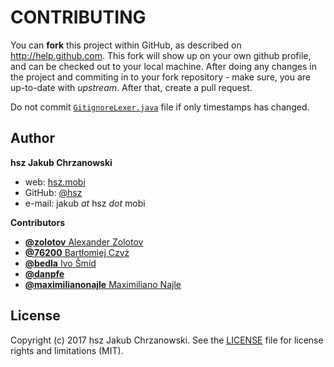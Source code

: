 CONTRIBUTING
============

You can **fork** this project within GitHub, as described on http://help.github.com.
This fork will show up on your own github profile, and can be checked out to your local machine.
After doing any changes in the project and commiting in to your fork repository - make sure, you are up-to-date
with *upstream*. After that, create a pull request.

Do not commit [`GitignoreLexer.java`](./src/mobi/hsz/idea/gitignore/lexer/GitignoreLexer.java) file if only timestamps has changed.

Author
------

**hsz Jakub Chrzanowski**

- web: [hsz.mobi](http://hsz.mobi)
- GitHub: [@hsz](http://github.com/hsz)
- e-mail: jakub *at* hsz *dot* mobi

**Contributors**

- [**@zolotov** Alexander Zolotov](https://github.com/zolotov)
- [**@76200** Bartłomiej Czyż](https://github.com/76200)
- [**@bedla** Ivo Šmíd](https://github.com/bedla)
- [**@danpfe**](https://github.com/danpfe)
- [**@maximilianonajle** Maximiliano Najle](https://github.com/maximilianonajle)

License
-------

Copyright (c) 2017 hsz Jakub Chrzanowski. See the [LICENSE](./LICENSE) file for license rights and limitations (MIT).

